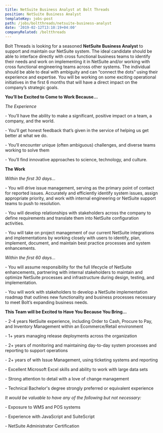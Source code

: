 ```yaml
---
title: NetSuite Business Analyst at Bolt Threads
position: NetSuite Business Analyst
templateKey: jobs-post
path: /jobs/boltthreads/netsuite-business-analyst
date: '2019-02-12T13:10:19+04:00'
companyRelated: /boltthreads
---
```

Bolt Threads is looking for a seasoned **NetSuite Business Analyst** to support and maintain our NetSuite system. The ideal candidate should be able to interface directly with cross functional business teams to identify their needs and work on implementing it in NetSuite and/or working with cross functional engineering teams across other systems. The individual should be able to deal with ambiguity and can “connect the dots” using their experience and expertise. You will be working on some exciting operational initiatives in the first 6 months that will have a direct impact on the company’s strategic goals.

**You’ll be Excited to Come to Work Because…**

 _The Experience_

\- You’ll have the ability to make a significant, positive impact on a team, a company, and the world.

\- You’ll get honest feedback that’s given in the service of helping us get better at what we do.

\- You’ll encounter unique (often ambiguous) challenges, and diverse teams working to solve them

\- You’ll find innovative approaches to science, technology, and culture.



**The Work**

_Within the first 30 days…_

\- You will drive issue management, serving as the primary point of contact for reported issues. Accurately and efficiently identify system issues, assign appropriate priority, and work with internal engineering or NetSuite support teams to push to resolution.

\- You will develop relationships with stakeholders across the company to define requirements and translate them into NetSuite configuration activities.

\- You will take on project management of our current NetSuite integrations and implementations by working closely with users to identify, plan, implement, document, and maintain best practice processes and system enhancements.

_Within the first 60 days…_

\- You will assume responsibility for the full lifecycle of NetSuite enhancements, partnering with internal stakeholders to maintain and optimize NetSuite processes and infrastructure during design, testing, and implementation.

\- You will work with stakeholders to develop a NetSuite implementation roadmap that outlines new functionality and business processes necessary to meet Bolt’s expanding business needs.



**This Team will be Excited to Have You Because You Bring...**

\- 2-4 years NetSuite experience, including Order to Cash, Procure to Pay, and Inventory Management within an Ecommerce/Retail environment

\- 1+ years managing release deployments across the organization

\- 2+ years of monitoring and maintaining day-to-day system processes and reporting to support operations

\- 2+ years of with Issue Management, using ticketing systems and reporting

\- Excellent Microsoft Excel skills and ability to work with large data sets

\- Strong attention to detail with a love of change management

\- Technical Bachelor's degree strongly preferred or equivalent experience



_It would be valuable to have any of the following but not necessary:_

\- Exposure to WMS and POS systems

\- Experience with JavaScript and SuiteScript

\- NetSuite Administrator Certification
